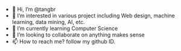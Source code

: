- 👋 Hi, I’m @tangbr
- 👀 I’m interested in various project including Web design, machine learning, data mining, AI, etc.
- 🌱 I’m currently learning Computer Science
- 💞️ I’m looking to collaborate on anything makes sense
- 📫 How to reach me? follow my github ID.

<!---
tangbr/tangbr is a ✨ special ✨ repository because its `README.md` (this file) appears on your GitHub profile.
You can click the Preview link to take a look at your changes.
--->
